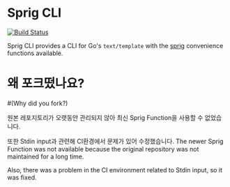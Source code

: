 # Sprig CLI
[![Build Status](https://travis-ci.org/euank/sprigcli.svg?branch=master)](https://travis-ci.org/euank/sprigcli)

Sprig CLI provides a CLI for Go's `text/template` with the [sprig](https://github.com/Masterminds/sprig) convenience functions available.

# 왜 포크떴나요?
#(Why did you fork?)

원본 레포지토리가 오랫동안 관리되지 않아 최신 Sprig Function을 사용할 수 없었습니다.

또한 Stdin input과 관련해 CI환경에서 문제가 있어 수정했습니다.
The newer Sprig Function was not available because the original repository was not maintained for a long time.

Also, there was a problem in the CI environment related to Stdin input, so it was fixed.
